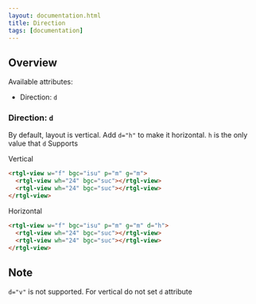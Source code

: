```yaml
---
layout: documentation.html
title: Direction
tags: [documentation]
---
```


## Overview

Available attributes:

* Direction: `d`

### Direction: `d`

By default, layout is vertical. Add `d="h"` to make it horizontal. `h` is the only value that `d` Supports

Vertical
```html
<rtgl-view w="f" bgc="isu" p="m" g="m">
  <rtgl-view wh="24" bgc="suc"></rtgl-view>
  <rtgl-view wh="24" bgc="suc"></rtgl-view>
</rtgl-view>
```

Horizontal
```html
<rtgl-view w="f" bgc="isu" p="m" g="m" d="h">
  <rtgl-view wh="24" bgc="suc"></rtgl-view>
  <rtgl-view wh="24" bgc="suc"></rtgl-view>
</rtgl-view>
```

## Note

`d="v"` is not supported. For vertical do not set `d` attribute

